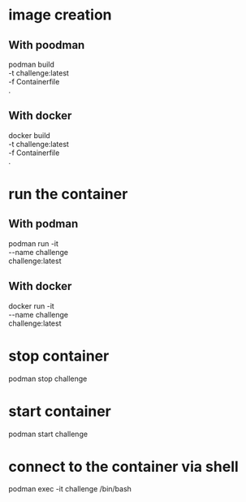 
# image creation

## With poodman
podman build \
  -t challenge:latest \
  -f Containerfile \
  .


## With docker
docker build \
  -t challenge:latest \
  -f Containerfile \
  .
# run the container

## With podman
podman run -it \
  --name challenge \
  challenge:latest

## With docker
docker run -it \
  --name challenge \
  challenge:latest

# stop container
podman stop challenge

# start container
podman start challenge

# connect to the container via shell
podman exec -it challenge /bin/bash

